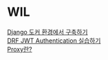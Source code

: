 # WIL
[Django 도커 환경에서 구축하기](https://www.notion.so/Project-F4-4f756fd825cf48b093e638a2156c4ebd)  
[DRF JWT Authentication 실습하기](https://medium.com/chanjongs-programming-diary/django-rest-framework-drf-%ED%99%98%EA%B2%BD%EC%97%90%EC%84%9C-jwt-%EA%B8%B0%EB%B0%98-authentication-%EC%84%B8%ED%8C%85%ED%95%98%EA%B8%B0-with-simplejwt-%EC%B4%88%EA%B8%B0-%ED%99%98%EA%B2%BD-%EC%84%B8%ED%8C%85-1-e54c3ed2420c)  
[Proxy란?](https://www.notion.so/Proxy-0b4340c01f8b4e129374654acbf95258)
